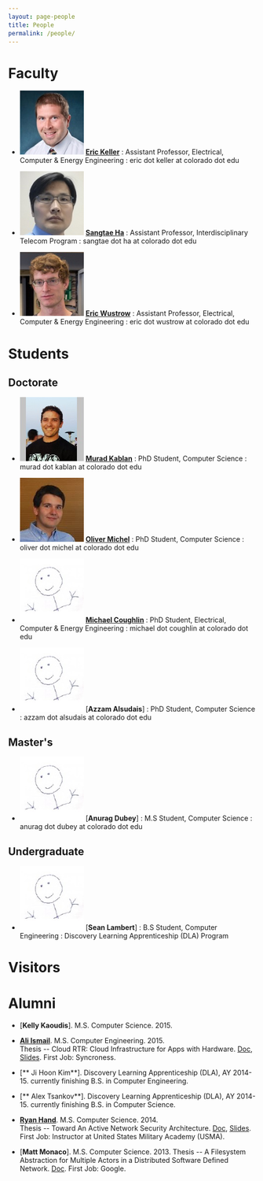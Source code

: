 ```yaml
---
layout: page-people
title: People
permalink: /people/
---
```


Faculty
=======

* ![Eric Keller](/data/img/people/headshot-erick.jpg) [**Eric Keller**](http://ngn.cs.colorado.edu/~ekeller/)
	: Assistant Professor, Electrical, Computer & Energy Engineering
	: eric dot keller at colorado dot edu

* ![Sangtae Ha](/data/img/people/headshot-sangtae.jpg) [**Sangtae Ha**](http://ngn.cs.colorado.edu/~sangtae/)
	: Assistant Professor, Interdisciplinary Telecom Program
	: sangtae dot ha at colorado dot edu

* ![Eric Wustrow](/data/img/people/headshot-ericw.jpg) [**Eric Wustrow**](https://ericw.us/trow/)
	: Assistant Professor, Electrical, Computer & Energy Engineering
	: eric dot wustrow at colorado dot edu

Students
========

Doctorate
---------

* ![Murad Kablan](/data/img/people/headshot-murad.jpg) [**Murad Kablan**](http://muradkablan.com/)
	: PhD Student, Computer Science
	: murad dot kablan at colorado dot edu

* ![Oliver Michel](/data/img/people/headshot-oliver.jpg) [**Oliver Michel**](/oliver)
	: PhD Student, Computer Science
	: oliver dot michel at colorado dot edu

* ![Michael Coughlin](/data/img/people/stick.jpg) [**Michael Coughlin**](/coughlin)
	: PhD Student, Electrical, Computer & Energy Engineering
	: michael dot coughlin at colorado dot edu

* ![Azzam Alsudais](/data/img/people/stick.jpg) [**Azzam Alsudais**]
	: PhD Student, Computer Science
	: azzam dot alsudais at colorado dot edu

Master's
--------

* ![Anurag Dubey](/data/img/people/stick.jpg) [**Anurag Dubey**]
	: M.S Student, Computer Science
	: anurag dot dubey at colorado dot edu


Undergraduate
-------------

* ![Sean Lambert](/data/img/people/stick.jpg) [**Sean Lambert**]
	: B.S Student, Computer Engineering
   : Discovery Learning Apprenticeship (DLA) Program


Visitors
========

Alumni
======

* [**Kelly Kaoudis**]. M.S. Computer Science. 2015.

* [**Ali Ismail**](https://www.linkedin.com/in/ali-ismail-837aa875). M.S. Computer Engineering. 2015.  
  Thesis -- Cloud RTR: Cloud Infrastructure for Apps with Hardware.
  [Doc](/data/doc/dissertations/ali_ismail_2015_ms_thesis.pdf), [Slides](/data/doc/dissertations/ali_ismail_2015_ms_thesis_slides.pptx).  First Job: Syncroness.

* [** Ji Hoon Kim**].  Discovery Learning Apprenticeship (DLA), AY 2014-15.  currently finishing B.S. in Computer Engineering.  

* [** Alex Tsankov**]. Discovery Learning Apprenticeship (DLA), AY 2014-15.  currently finishing B.S. in Computer Science.

* [**Ryan Hand**](http://www.westpoint.edu/eecs/_layouts/wpFacultyBios/DisplayBio.aspx?ID=57e62d43-af4f-4153-bb43-b529623e31a2&List=f5e1151c-c15d-420c-b0fa-7919e148c1b7). M.S. Computer Science.  2014.  
	Thesis -- Toward An Active Network Security Architecture. [Doc](/data/doc/dissertations/ryan_hand_2014_ms_thesis.pdf), [Slides]((/data/doc/dissertations/ryan_hand_2014_ms_thesis_slides.pptx)). First Job: Instructor at United States Military Academy (USMA).

* [**Matt Monaco**]. M.S. Computer Science. 2013.
  Thesis -- A Filesystem Abstraction for Multiple Actors in a Distributed Software Defined Network.
  [Doc](/data/doc/dissertations/matt_monaco_2013_ms_thesis.pdf). First Job: Google.
